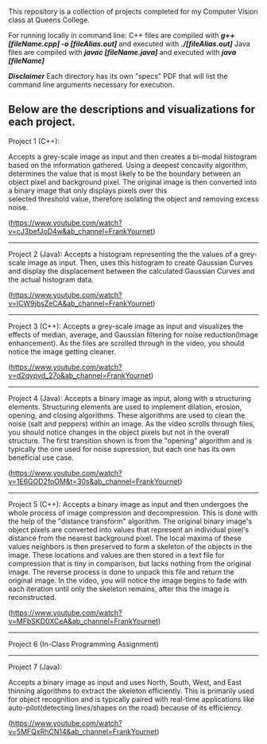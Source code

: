 This repository is a collection of projects completed for my Computer Vision class at Queens College.

For running locally in command line:
C++ files are compiled with ***g++ [fileName.cpp] -o [fileAlias.out]*** and executed with ***./[fileAlias.out]***
Java files are compiled with ***javac [fileName.java]*** and executed with ***java [fileName]***

***Disclaimer***
Each directory has its own "specs" PDF that will list the command line arguments necessary for execution.

Below are the descriptions and visualizations for each project.
-----------------------------------------------------------------------------
Project 1 (C++):
  
  Accepts a grey-scale image as input and then creates a bi-modal histogram based on the information gathered. Using a deepest concavity algorithm, determines the value that is 
  most likely to be the boundary between an object pixel and background pixel. The original image is then converted into a binary image that only displays pixels over this     
  selected threshold value, therefore isolating the object and removing excess noise.
  
(https://www.youtube.com/watch?v=cJ3befJoD4w&ab_channel=FrankYournet)
_____________________________________________________________________________
Project 2 (Java):
  Accepts a histogram representing the the values of a grey-scale image as input. Then, uses this histogram to create Gaussian Curves and display the displacement between the calculated Gaussian Curves and the actual histogram data.

(https://www.youtube.com/watch?v=ICW9jbsZeCA&ab_channel=FrankYournet)
_____________________________________________________________________________
Project 3 (C++):
  Accepts a grey-scale image as input and visualizes the effects of median, average, and Gaussian filtering for noise reduction(Image enhancement). As the files are scrolled through in the video, you should notice the image getting cleaner.

(https://www.youtube.com/watch?v=d2qvpvd_27o&ab_channel=FrankYournet)
_____________________________________________________________________________
Project 4 (Java):
  Accepts a binary image as input, along with a structuring elements. Structuring elements are used to implement dilation, erosion, opening, and closing algorithms. These algorithms are used to clean the noise (salt and peppers) within an image. As the video scrolls through files, you should notice changes in the object pixels but not in the overall structure. The first transition shown is from the "opening" algorithm and is typically the one used for noise supression, but each one has its own beneficial use case.

(https://www.youtube.com/watch?v=1E6GOD2foOM&t=30s&ab_channel=FrankYournet)

_____________________________________________________________________________
Project 5 (C++):
  Accepts a binary image as input and then undergoes the whole process of image compression and decompression. This is done with the help of the "distance transform" algorithm. The original binary image's object pixels are converted into values that represent an individual pixel's distance from the nearest background pixel. The local maxima of these values neighbors is then preserved to form a skeleton of the objects in the image. These locations and values are then stored in a text file for compression that is tiny in comparison, but lacks nothing from the original image. The reverse process is done to unpack this file and return the original image. In the video, you will notice the image begins to fade with each iteration until only the skeleton remains, after this the image is reconstructed.

(https://www.youtube.com/watch?v=MFbSKD0XCeA&ab_channel=FrankYournet)

_____________________________________________________________________________
Project 6 (In-Class Programming Assignment)
_____________________________________________________________________________
Project 7 (Java):
    
  Accepts a binary image as input and uses North, South, West, and East thinning algorithms to extract the skeleton efficiently. This is primarily used for object recognition and is typically paired with real-time applications like auto-pilot(detecting lines/shapes on the road) because of its efficiency. 

(https://www.youtube.com/watch?v=5MFQxRhCN14&ab_channel=FrankYournet)
